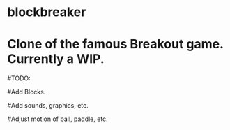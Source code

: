 # blockbreaker

# Clone of the famous Breakout game. Currently a WIP.


#TODO:

#Add Blocks.

#Add sounds, graphics, etc.

#Adjust motion of ball, paddle, etc.
